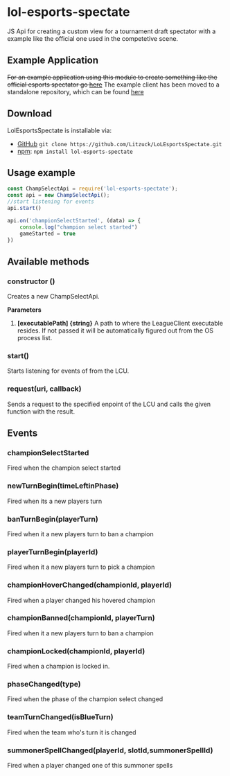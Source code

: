 # lol-esports-spectate
JS Api for creating a custom view for a tournament draft spectator with a example like the official one used in the competetive scene.


## Example Application

~~For an example application using this module to create something like the official esports spectator go [here](./example/README.md)~~
The example client has been moved to a standalone repository, which can be found [here](https://github.com/Litzuck/lol-spectator-overlay-client)
## Download
LolEsportsSpectate is installable via:

- [GitHub](https://github.com/Litzuck/LoLEsportsSpectate) `git clone https://github.com/Litzuck/LoLEsportsSpectate.git`
- [npm](https://www.npmjs.com/): `npm install lol-esports-spectate`

## Usage example

```js
const ChampSelectApi = require('lol-esports-spectate');
const api = new ChampSelectApi();
//start listening for events
api.start()

api.on('championSelectStarted', (data) => {
    console.log("champion select started")
    gameStarted = true
})


```

## Available methods

### constructor ()

Creates a new ChampSelectApi.

**Parameters**

1. **[executablePath] {string}** A path to where the LeagueClient executable resides. If not passed it will be automatically figured out from the OS process list.

### start()

Starts listening for events of from the LCU.

### request(uri, callback)

Sends a request to the specified enpoint of the LCU and calls the given function with the result.

## Events

### championSelectStarted

Fired when the champion select started

### newTurnBegin(timeLeftinPhase)

Fired when its a new players turn

### banTurnBegin(playerTurn)

Fired when it a new players turn to ban a champion

### playerTurnBegin(playerId)

Fired when it a new players turn to pick a champion

### championHoverChanged(championId, playerId)

Fired when a player changed his hovered champion

### championBanned(championId, playerTurn)

Fired when it a new players turn to ban a champion

### championLocked(championId, playerId)

Fired when a champion is locked in.

### phaseChanged(type)

Fired when the phase of the champion select changed

### teamTurnChanged(isBlueTurn)

Fired when the team who's turn it is changed

### summonerSpellChanged(playerId, slotId,summonerSpellId)

Fired when a player changed one of this summoner spells



